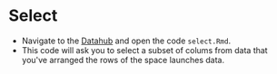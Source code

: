 # Select

- Navigate to the [Datahub](https://ischool.datahub.berkeley.edu/hub/user-redirect/git-pull?repo=https%3A%2F%2Fgithub.com%2FUCB-MIDS%2Fr_bridge&urlpath=rstudio%2F&branch=master) and open the code `select.Rmd`. 
- This code will ask you to select a subset of colums from data that you've arranged the rows of the space launches data. 
